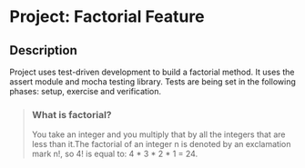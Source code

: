 # Project: Factorial Feature
## Description
Project uses test-driven development to build a factorial method. It uses the assert module and mocha testing library. Tests are being set in the following phases: setup, exercise and verification.

> ### What is factorial?
> You take an integer and you multiply that by all the integers that are less than it.The factorial of an integer n is denoted by an exclamation mark n!, so 4! is equal to: 4 * 3 * 2 * 1 = 24.